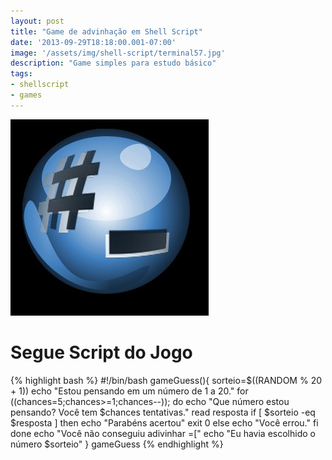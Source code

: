 ```yaml
---
layout: post
title: "Game de advinhação em Shell Script"
date: '2013-09-29T18:18:00.001-07:00'
image: '/assets/img/shell-script/terminal57.jpg'
description: "Game simples para estudo básico"
tags:
- shellscript
- games
---
```


![Game de advinhação em Shell Script](/assets/img/shell-script/terminal57.jpg "Game de advinhação em Shell Script")

# Segue Script do Jogo

{% highlight bash %}
#!/bin/bash
gameGuess(){
sorteio=$((RANDOM % 20 + 1))
echo "Estou pensando em um número de 1 a 20."
for ((chances=5;chances>=1;chances--));
do
	echo "Que número estou pensando? Você tem $chances tentativas."
	read resposta
		if [ $sorteio -eq $resposta ]
		then
			echo "Parabéns acertou"
			exit 0
		else
			echo "Você errou."
		fi
done
echo "Você não conseguiu adivinhar =["
echo "Eu havia escolhido o número $sorteio"
}
gameGuess
{% endhighlight %}

<script async src="https://pagead2.googlesyndication.com/pagead/js/adsbygoogle.js"></script>

<!-- Informat -->
<ins class="adsbygoogle"
 style="display:block"
 data-ad-client="ca-pub-2838251107855362"
 data-ad-slot="2327980059"
 data-ad-format="auto"
 data-full-width-responsive="true"></ins>

<script>
(adsbygoogle = window.adsbygoogle || []).push({});
</script>



